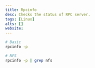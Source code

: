 ```yaml
---
title: Rpcinfo
desc: Checks the status of RPC server.
tags: [Linux]
alts: []
website:
---
```


```sh
# Basic
rpcinfo -p

# NFS
rpcinfo -p | grep nfs
```